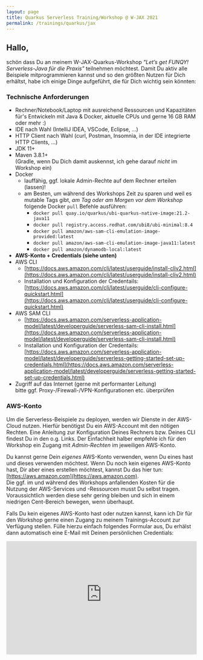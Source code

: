 ```yaml
---
layout: page
title: Quarkus Serverless Training/Workshop @ W-JAX 2021
permalink: /trainings/quarkus/jax
---
```


## Hallo,

schön dass Du an meinem W-JAX-Quarkus-Workshop _"Let’s get FUNQY! Serverless-Java für die Praxis"_ teilnehmen möchtest.
Damit Du aktiv alle Beispiele mitprogrammieren kannst und so den größten Nutzen für Dich erhältst, habe ich einige Dinge aufgeführt, die für Dich wichtig sein könnten:

### Technische Anforderungen

* Rechner/Notebook/Laptop mit ausreichend Ressourcen und Kapazitäten für's Entwickeln mit Java & Docker, aktuelle CPUs und gerne 16 GB RAM oder mehr :)
* IDE nach Wahl (IntelliJ IDEA, VSCode, Eclipse, ...)
* HTTP Client nach Wahl (curl, Postman, Insomnia, in der IDE integrierte HTTP Clients, ...)
* JDK 11+
* Maven 3.8.1+  
  (Gradle, wenn Du Dich damit auskennst, ich gehe darauf _nicht_ im Workshop ein)
* Docker
  * lauffähig, ggf. lokale Admin-Rechte auf dem Rechner erteilen (lassen)!
  * am Besten, um während des Workshops Zeit zu sparen und weil es mutable Tags gibt, _am Tag oder am Morgen vor dem Workshop_ folgende Docker `pull` Befehle ausführen:
    - `docker pull quay.io/quarkus/ubi-quarkus-native-image:21.2-java11`
    - `docker pull registry.access.redhat.com/ubi8/ubi-minimal:8.4`
    - `docker pull amazon/aws-sam-cli-emulation-image-provided:latest`
    - `docker pull amazon/aws-sam-cli-emulation-image-java11:latest`
    - `docker pull amazon/dynamodb-local:latest`
* **AWS-Konto + Credentials <span class="bg-danger text-white">(siehe unten)</span>**
* AWS CLI
  * [https://docs.aws.amazon.com/cli/latest/userguide/install-cliv2.html](https://docs.aws.amazon.com/cli/latest/userguide/install-cliv2.html)
  * Installation und Konfiguration der Credentails: [https://docs.aws.amazon.com/cli/latest/userguide/cli-configure-quickstart.html](https://docs.aws.amazon.com/cli/latest/userguide/cli-configure-quickstart.html)
* AWS SAM CLI
  * [https://docs.aws.amazon.com/serverless-application-model/latest/developerguide/serverless-sam-cli-install.html](https://docs.aws.amazon.com/serverless-application-model/latest/developerguide/serverless-sam-cli-install.html)
  * Installation und Konfiguration der Credentails: [https://docs.aws.amazon.com/serverless-application-model/latest/developerguide/serverless-getting-started-set-up-credentials.html](https://docs.aws.amazon.com/serverless-application-model/latest/developerguide/serverless-getting-started-set-up-credentials.html)
* Zugriff auf das Internet (gerne mit performanter Leitung)  
  bitte ggf. Proxy-/Firewall-/VPN-Konfigurationen etc. überprüfen


### AWS-Konto

Um die Serverless-Beispiele zu deployen, werden wir Dienste in der AWS-Cloud nutzen.
Hierfür benötigst Du ein AWS-Account mit den nötigen Rechten.
Eine Anleitung zur Konfiguration Deines Rechners bzw. Deines CLI findest Du in den o.g. Links.
Der Einfachheit halber empfehle ich für den Workshop ein Zugang mit _Admin-Rechten_ im jeweiligen AWS-Konto.  

Du kannst gerne Dein _eigenes_ AWS-Konto verwenden, wenn Du eines hast und dieses verwenden möchtest.
Wenn Du noch kein eigenes AWS-Konto hast, Dir aber eines erstellen möchtest, kannst Du das hier tun: [https://aws.amazon.com](https://aws.amazon.com).  
Die ggf. im und während des Workshops anfallenden Kosten für die Nutzung der AWS-Services und -Ressourcen musst Du selbst tragen.
Voraussichtlich werden diese sehr gering bleiben und sich in einem niedrigen Cent-Bereich bewegen, wenn überhaupt.

Falls Du kein eigenes AWS-Konto hast oder nutzen kannst, kann ich Dir für den Workshop gerne einen Zugang zu meinem Trainings-Account zur Verfügung stellen.
Fülle hierzu einfach folgendes Formular aus, Du erhälst dann automatisch eine E-Mail mit Deinen persönlichen Credentials:

<iframe src="https://0opiiw2svc.execute-api.eu-central-1.amazonaws.com/cred" frameborder="0" width="100%" height="300" marginheight="0" marginwidth="0"></iframe>
